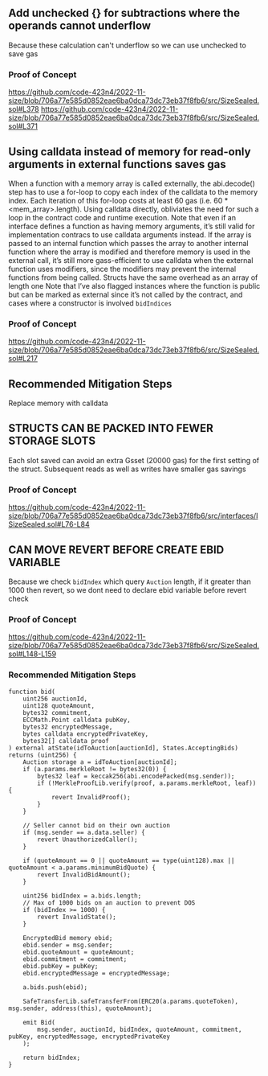 ##  Add unchecked {} for subtractions where the operands cannot underflow
Because these calculation can't underflow so we can use unchecked to save gas
### Proof of Concept
https://github.com/code-423n4/2022-11-size/blob/706a77e585d0852eae6ba0dca73dc73eb37f8fb6/src/SizeSealed.sol#L378
https://github.com/code-423n4/2022-11-size/blob/706a77e585d0852eae6ba0dca73dc73eb37f8fb6/src/SizeSealed.sol#L371

## Using calldata instead of memory for read-only arguments in external functions saves gas
When a function with a memory array is called externally, the abi.decode() step has to use a for-loop to copy each index of the calldata to the memory index. Each iteration of this for-loop costs at least 60 gas (i.e. 60 * <mem_array>.length). Using calldata directly, obliviates the need for such a loop in the contract code and runtime execution. Note that even if an interface defines a function as having memory arguments, it’s still valid for implementation contracs to use calldata arguments instead.
If the array is passed to an internal function which passes the array to another internal function where the array is modified and therefore memory is used in the external call, it’s still more gass-efficient to use calldata when the external function uses modifiers, since the modifiers may prevent the internal functions from being called. Structs have the same overhead as an array of length one
Note that I’ve also flagged instances where the function is public but can be marked as external since it’s not called by the contract, and cases where a constructor is involved
`bidIndices`
### Proof of Concept
https://github.com/code-423n4/2022-11-size/blob/706a77e585d0852eae6ba0dca73dc73eb37f8fb6/src/SizeSealed.sol#L217
## Recommended Mitigation Steps
Replace memory with calldata

## STRUCTS CAN BE PACKED INTO FEWER STORAGE SLOTS
Each slot saved can avoid an extra Gsset (20000 gas) for the first setting of the struct. 
Subsequent reads as well as writes have smaller gas savings
### Proof of Concept
https://github.com/code-423n4/2022-11-size/blob/706a77e585d0852eae6ba0dca73dc73eb37f8fb6/src/interfaces/ISizeSealed.sol#L76-L84

## CAN MOVE REVERT BEFORE CREATE EBID VARIABLE
Because we check `bidIndex` which query `Auction` length, if it greater than 1000 then revert, 
so we dont need to declare ebid variable before revert check
### Proof of Concept
https://github.com/code-423n4/2022-11-size/blob/706a77e585d0852eae6ba0dca73dc73eb37f8fb6/src/SizeSealed.sol#L148-L159
### Recommended Mitigation Steps
```solidity
function bid(
    uint256 auctionId,
    uint128 quoteAmount,
    bytes32 commitment,
    ECCMath.Point calldata pubKey,
    bytes32 encryptedMessage,
    bytes calldata encryptedPrivateKey,
    bytes32[] calldata proof
) external atState(idToAuction[auctionId], States.AcceptingBids) returns (uint256) {
    Auction storage a = idToAuction[auctionId];
    if (a.params.merkleRoot != bytes32(0)) {
        bytes32 leaf = keccak256(abi.encodePacked(msg.sender));
        if (!MerkleProofLib.verify(proof, a.params.merkleRoot, leaf)) {
            revert InvalidProof();
        }
    }

    // Seller cannot bid on their own auction
    if (msg.sender == a.data.seller) {
        revert UnauthorizedCaller();
    }

    if (quoteAmount == 0 || quoteAmount == type(uint128).max || quoteAmount < a.params.minimumBidQuote) {
        revert InvalidBidAmount();
    }

    uint256 bidIndex = a.bids.length;
    // Max of 1000 bids on an auction to prevent DOS
    if (bidIndex >= 1000) {
        revert InvalidState();
    }

    EncryptedBid memory ebid;
    ebid.sender = msg.sender;
    ebid.quoteAmount = quoteAmount;
    ebid.commitment = commitment;
    ebid.pubKey = pubKey;
    ebid.encryptedMessage = encryptedMessage;

    a.bids.push(ebid);

    SafeTransferLib.safeTransferFrom(ERC20(a.params.quoteToken), msg.sender, address(this), quoteAmount);

    emit Bid(
        msg.sender, auctionId, bidIndex, quoteAmount, commitment, pubKey, encryptedMessage, encryptedPrivateKey
    );

    return bidIndex;
}
```
